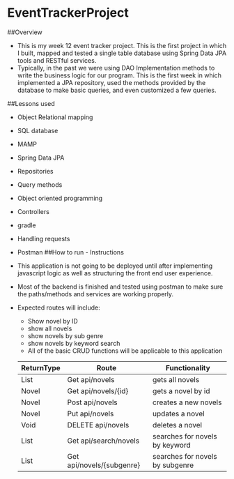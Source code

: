 # EventTrackerProject

##Overview
- This is my week 12 event tracker project. This is the first project in which I built, mapped and tested a single table database using Spring Data JPA tools and RESTful services.
- Typically, in the past we were using DAO Implementation methods to write the business logic for our program. This is the first week in which implemented a JPA repository, used the methods provided by the database to make basic queries, and even customized a few queries.

##Lessons used
- Object Relational mapping
- SQL database
- MAMP
- Spring Data JPA
- Repositories
- Query methods
- Object oriented programming
- Controllers
- gradle
- Handling requests
- Postman
##How to run - Instructions
- This application is not going to be deployed until after implementing javascript logic as well as structuring the front end user experience.
- Most of the backend is finished and tested using postman to make sure the paths/methods and services are working properly.
- Expected routes will include:
  - Show novel by ID
  - show all novels
  - show novels by sub genre
  - show novels by keyword search
  - All of the basic CRUD functions will be applicable to this application

  |ReturnType    |Route                      |Functionality        |
  |--------------|---------------------------|---------------------|
  |List <Novel>   | Get api/novels            | gets all novels     |
  |Novel         | Get api/novels/{id}       | gets a novel by id  |  
  |Novel         | Post api/novels           | creates a new novels|
  |Novel         | Put api/novels            | updates a novel     |
  |Void          | DELETE api/novels         | deletes a novel     |  
  |List <Novel>   | Get api/search/novels     | searches for novels by keyword |
  |List <Novel>   | Get api/novels/{subgenre} | searches for novels by subgenre   |
